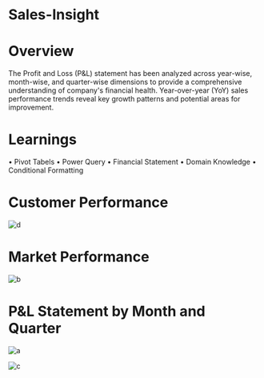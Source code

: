# Sales-Insight
# Overview
The Profit and Loss (P&L) statement has been analyzed across year-wise, month-wise, and quarter-wise dimensions to provide a comprehensive understanding of company's financial health. Year-over-year (YoY) sales performance trends reveal key growth patterns and potential areas for improvement.

# Learnings
•	Pivot Tabels
•	Power Query
•	Financial Statement
•	Domain Knowledge
•	Conditional Formatting

# Customer Performance
![d](https://github.com/user-attachments/assets/17b0d5cd-bce2-480f-b8a6-4a8a6e2bd9c5)


# Market Performance
![b](https://github.com/user-attachments/assets/e60fa372-2a6c-401d-b323-35f7b4413b33)


# P&L Statement by Month and Quarter
![a](https://github.com/user-attachments/assets/ca04ebe5-1705-4d71-bab1-9e412b4cc1aa)

![c](https://github.com/user-attachments/assets/5d2c0d55-23f3-4b47-93c5-3d344b888791)
